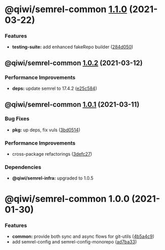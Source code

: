 # @qiwi/semrel-common [1.1.0](https://github.com/qiwi/semantic-release-toolkit/compare/@qiwi/semrel-common@1.0.2...@qiwi/semrel-common@1.1.0) (2021-03-22)


### Features

* **testing-suite:** add enhanced fakeRepo builder ([284d050](https://github.com/qiwi/semantic-release-toolkit/commit/284d050076fc776b7199b967295b219fe2d3e672))

## @qiwi/semrel-common [1.0.2](https://github.com/qiwi/semantic-release-toolkit/compare/@qiwi/semrel-common@1.0.1...@qiwi/semrel-common@1.0.2) (2021-03-12)


### Performance Improvements

* **deps:** update semrel to 17.4.2 ([e25c584](https://github.com/qiwi/semantic-release-toolkit/commit/e25c58410d0c67d80e58d13b76c2f005282f5708))

## @qiwi/semrel-common [1.0.1](https://github.com/qiwi/semantic-release-toolkit/compare/@qiwi/semrel-common@1.0.0...@qiwi/semrel-common@1.0.1) (2021-03-11)


### Bug Fixes

* **pkg:** up deps, fix vuls ([3bd0514](https://github.com/qiwi/semantic-release-toolkit/commit/3bd051436e6466000443d44f5aa819f67080f534))


### Performance Improvements

* cross-package refactorings ([3defc27](https://github.com/qiwi/semantic-release-toolkit/commit/3defc2728b3fb5cb5d0cd010a3dd0ba86079dd74))





### Dependencies

* **@qiwi/semrel-infra:** upgraded to 1.0.5

# @qiwi/semrel-common 1.0.0 (2021-01-30)


### Features

* **common:** provide both sync and async flows for git-utils ([4b5a4c9](https://github.com/qiwi/semantic-release-toolkit/commit/4b5a4c9cb24618a0ec57c966e08e6bb083aa4cc6))
* add semrel-config and semrel-config-monorepo ([ad7ba33](https://github.com/qiwi/semantic-release-toolkit/commit/ad7ba33cf6f6705c1f1f1919c197d5ad7345de4b))
